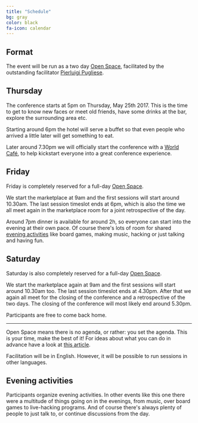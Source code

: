 ```yaml
---
title: "Schedule"
bg: gray
color: black
fa-icon: calendar
---
```


## Format
The event will be run as a two day [Open Space](http://agilecoachcamp.org/tiki-index.php?page=OpenSpace), facilitated by the outstanding facilitator [Pierluigi Pugliese](http://blog.connexxo.com).

## Thursday
The conference starts at 5pm on Thursday, May 25th 2017. This is the time to get to know new faces or meet old friends, have some drinks at the bar, explore the surrounding area etc.

Starting around 6pm the hotel will serve a buffet so that even people who arrived a little later will get something to eat.

Later around 7.30pm we will officially start the conference with a [World Café](https://en.wikipedia.org/wiki/The_World_Cafe), to help kickstart everyone into a great conference experience.

## Friday
Friday is completely reserved for a full-day [Open Space](http://agilecoachcamp.org/tiki-index.php?page=OpenSpace).

We start the marketplace at 9am and the first sessions will start around 10.30am. The last session timeslot ends at 6pm, which is also the time we all meet again in the marketplace room for a joint retrospective of the day.

Around 7pm dinner is available for around 2h, so everyone can start into the evening at their own pace. Of course there's lots of room for shared [evening activities](https://www.socrates-conference.de/wiki/2015/evening-activities) like board games, making music, hacking or just talking and having fun.

## Saturday
Saturday is also completely reserved for a full-day [Open Space](http://agilecoachcamp.org/tiki-index.php?page=OpenSpace).

We start the marketplace again at 9am and the first sessions will start around 10.30am too. The last session timeslot ends at 4.30pm. After that we again all meet for the closing of the conference and a retrospective of the two days. The closing of the conference will most likely end around 5.30pm.

Participants are free to come back home.

- - - - - - - - - -

Open Space means there is no agenda, or rather: you set the agenda. This is your time, make the best of it! For ideas about what you can do in advance have a look at [this article](http://www.unconference.net/unconferencing-how-to-prepare-to-attend-an-unconference/).

Facilitation will be in English. However, it will be possible to run sessions in other languages.

## Evening activities
Participants organize evening activities. In other events like this one there were a multitude of things going on in the evenings, from music, over board games to live-hacking programs. And of course there's always plenty of people to just talk to, or continue discussions from the day.
